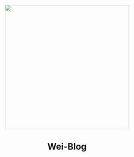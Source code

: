<p align="center"><img src="https://scontent.ftpe8-1.fna.fbcdn.net/v/t1.0-9/69262527_1336804803152270_2618178335263424512_o.jpg?_nc_cat=109&_nc_sid=174925&_nc_ohc=cYUffQUTuKwAX_yEdqJ&_nc_ht=scontent.ftpe8-1.fna&oh=99287b59b7aa80dda7ebaeac6400934f&oe=5F4C3998" width="400"></p>
<h1 align="center">
Wei-Blog
</h1>

